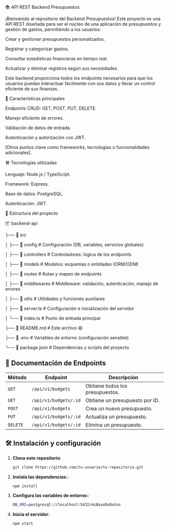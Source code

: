📚 API REST Backend Presupuestos

¡Bienvenido al repositorio del Backend Presupuestos! Este proyecto es una API REST diseñada para ser el núcleo de una aplicación de presupuestos y gestión de gastos, permitiendo a los usuarios:

Crear y gestionar presupuestos personalizados.

Registrar y categorizar gastos.

Consultar estadísticas financieras en tiempo real.

Actualizar y eliminar registros según sus necesidades.

Este backend proporciona todos los endpoints necesarios para que los usuarios puedan interactuar fácilmente con sus datos y llevar un control eficiente de sus finanzas.

🚀 Características principales

Endpoints CRUD: GET, POST, PUT, DELETE.

Manejo eficiente de errores.

Validación de datos de entrada.

Autenticación y autorización con JWT.

[Otros puntos clave como frameworks, tecnologías o funcionalidades adicionales].

🛠️ Tecnologías utilizadas

Lenguaje: Node.js / TypeScript.

Framework: Express.

Base de datos: PostgreSQL.

Autenticación: JWT.

📂 Estructura del proyecto

📦 backend-api

├── 📁 src

│ ├── 📁 config # Configuración (DB, variables, servicios globales)

│ ├── 📁 controllers # Controladores: lógica de los endpoints

│ ├── 📁 models # Modelos: esquemas o entidades (ORM/ODM)

│ ├── 📁 routes # Rutas y mapeo de endpoints

│ ├── 📁 middlewares # Middleware: validación, autenticación, manejo de errores

│ ├── 📁 utils # Utilidades y funciones auxiliares

│ ├── 📄 server.ts # Configuración e inicialización del servidor

│ └── 📄 index.ts # Punto de entrada principal

├── 📄 README.md # Este archivo 😄

├── 📄 .env # Variables de entorno (configuración sensible)

└── 📄 package.json # Dependencias y scripts del proyecto

## 📄 Documentación de Endpoints

| **Método** | **Endpoint**          | **Descripción**                 |
| ---------- | --------------------- | ------------------------------- |
| `GET`      | `/api/v1/budgets`     | Obtiene todos los presupuestos. |
| `GET`      | `/api/v1/budgets/:id` | Obtiene un presupuesto por ID.  |
| `POST`     | `/api/v1/budgets`     | Crea un nuevo presupuesto.      |
| `PUT`      | `/api/v1/budgets/:id` | Actualiza un presupuesto.       |
| `DELETE`   | `/api/v1/budgets/:id` | Elimina un presupuesto.         |

## 🛠️ Instalación y configuración

1. **Clona este repositorio**:

   ```bash
   git clone https://github.com/tu-usuario/tu-repositorio.git

   ```

2. **Instala las dependencias:**:

   ```bash
   npm install

   ```

3. **Configura las variables de entorno:**:

   ```bash
   DB_URI=postgresql://localhost:5432/miBaseDeDatos

   ```

4. **Inicia el servidor**:

   ```bash
   npm start
   ```
